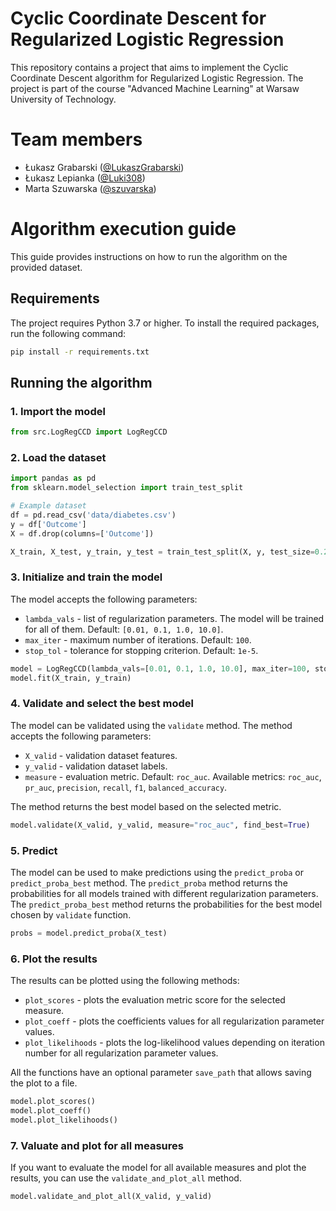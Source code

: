 #  Cyclic Coordinate Descent for Regularized Logistic Regression

This repository contains a project that aims to implement the Cyclic Coordinate Descent algorithm for Regularized Logistic Regression. The project is part of the course "Advanced Machine Learning" at Warsaw University of Technology.

# Team members
* Łukasz Grabarski ([@LukaszGrabarski](https://github.com/LukaszGrabarski))
* Łukasz Lepianka ([@Luki308](https://github.com/Luki308))
* Marta Szuwarska ([@szuvarska](https://github.com/szuvarska))

# Algorithm execution guide

This guide provides instructions on how to run the algorithm on the provided dataset.

## Requirements

The project requires Python 3.7 or higher. To install the required packages, run the following command:

```bash
pip install -r requirements.txt
```
## Running the algorithm

### 1. Import the model
    
```python
from src.LogRegCCD import LogRegCCD
```

### 2. Load the dataset

```python
import pandas as pd
from sklearn.model_selection import train_test_split

# Example dataset
df = pd.read_csv('data/diabetes.csv')
y = df['Outcome']
X = df.drop(columns=['Outcome'])

X_train, X_test, y_train, y_test = train_test_split(X, y, test_size=0.2, random_state=42)
```

### 3. Initialize and train the model

The model accepts the following parameters:
* `lambda_vals` - list of regularization parameters. The model will be trained for all of them. Default: `[0.01, 0.1, 1.0, 10.0]`.
* `max_iter` - maximum number of iterations. Default: `100`.
* `stop_tol` - tolerance for stopping criterion. Default: `1e-5`.


```python
model = LogRegCCD(lambda_vals=[0.01, 0.1, 1.0, 10.0], max_iter=100, stop_tol=1e-5)
model.fit(X_train, y_train)  
```

### 4. Validate and select the best model

The model can be validated using the `validate` method. The method accepts the following parameters:
* `X_valid` - validation dataset features.
* `y_valid` - validation dataset labels.
* `measure` - evaluation metric. Default: `roc_auc`. Available metrics: `roc_auc`, `pr_auc`, `precision`, `recall`, `f1`, `balanced_accuracy`.

The method returns the best model based on the selected metric.

```python
model.validate(X_valid, y_valid, measure="roc_auc", find_best=True)
```

### 5. Predict

The model can be used to make predictions using the `predict_proba` or `predict_proba_best` method. The `predict_proba` method returns the probabilities for all models trained with different regularization parameters. The `predict_proba_best` method returns the probabilities for the best model chosen by `validate` function.

```python
probs = model.predict_proba(X_test)
```

### 6. Plot the results

The results can be plotted using the following methods:
* `plot_scores` - plots the evaluation metric score for the selected measure.
* `plot_coeff` - plots the coefficients values for all regularization parameter values.
* `plot_likelihoods` - plots the log-likelihood values depending on iteration number for all regularization parameter values.

All the functions have an optional parameter `save_path` that allows saving the plot to a file.

```python
model.plot_scores()
model.plot_coeff()
model.plot_likelihoods()
```

### 7. Valuate and plot for all measures

If you want to evaluate the model for all available measures and plot the results, you can use the `validate_and_plot_all` method.


```python
model.validate_and_plot_all(X_valid, y_valid)
```
